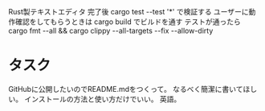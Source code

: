 Rust製テキストエディタ
完了後 cargo test --test '*' で検証する
ユーザーに動作確認をしてもらうときは cargo build でビルドを通す
テストが通ったら cargo fmt --all && cargo clippy --all-targets --fix --allow-dirty

# タスク

GitHubに公開したいのでREADME.mdをつくって。
なるべく簡潔に書いてほしい。
インストールの方法と使い方だけでいい。
英語。